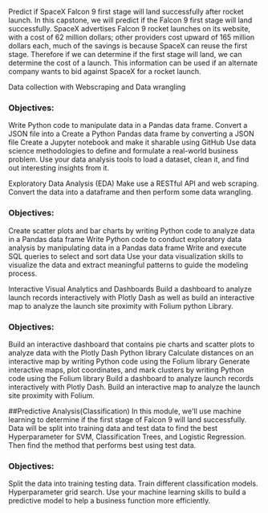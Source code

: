 Predict if SpaceX Falcon 9 first stage will land successfully after rocket launch.
In this capstone, we will predict if the Falcon 9 first stage will land successfully. SpaceX advertises Falcon 9 rocket launches on its website, with a cost of 62 million dollars; other providers cost upward of 165 million dollars each, much of the savings is because SpaceX can reuse the first stage. Therefore if we can determine if the first stage will land, we can determine the cost of a launch. This information can be used if an alternate company wants to bid against SpaceX for a rocket launch.

Data collection with Webscraping and Data wrangling

### Objectives:
Write Python code to manipulate data in a Pandas data frame.
Convert a JSON file into a Create a Python Pandas data frame by converting a JSON file
Create a Jupyter notebook and make it sharable using GitHub
Use data science methodologies to define and formulate a real-world business problem.
Use your data analysis tools to load a dataset, clean it, and find out interesting insights from it.

Exploratory Data Analysis (EDA)
Make use a RESTful API and web scraping. Convert the data into a dataframe and then perform some data wrangling.

### Objectives:
Create scatter plots and bar charts by writing Python code to analyze data in a Pandas data frame
Write Python code to conduct exploratory data analysis by manipulating data in a Pandas data frame
Write and execute SQL queries to select and sort data
Use your data visualization skills to visualize the data and extract meaningful patterns to guide the modeling process.


Interactive Visual Analytics and Dashboards
Build a dashboard to analyze launch records interactively with Plotly Dash as well as build an interactive map to analyze the launch site proximity with Folium python Library.

### Objectives:
Build an interactive dashboard that contains pie charts and scatter plots to analyze data with the Plotly Dash Python library
Calculate distances on an interactive map by writing Python code using the Folium library
Generate interactive maps, plot coordinates, and mark clusters by writing Python code using the Folium library
Build a dashboard to analyze launch records interactively with Plotly Dash.
Build an interactive map to analyze the launch site proximity with Folium.

##Predictive Analysis(Classification)
In this module, we'll use machine learning to determine if the first stage of Falcon 9 will land successfully. Data will be split into training data and test data to find the best Hyperparameter for SVM, Classification Trees, and Logistic Regression. Then find the method that performs best using test data.

### Objectives:
Split the data into training testing data.
Train different classification models.
Hyperparameter grid search.
Use your machine learning skills to build a predictive model to help a business function more efficiently.
